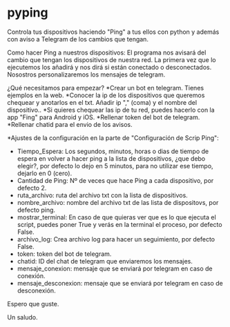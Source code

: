 # pyping

Controla tus dispositivos haciendo "Ping" a tus ellos con python y además con aviso a Telegram de los cambios que tengan.


Como hacer Ping a nuestros dispositivos:
El programa nos avisará del cambio que tengan los dispositivos de nuestra red. 
La primera vez que lo ejecutemos los añadirá y nos dirá si están conectado o 
desconectados. Nosostros personalizaremos los mensajes de telegram.

¿Qué necesitamos para empezar?
*Crear un bot en telegram. Tienes ejemplos en la web.
*Conocer la ip de los dispositivos que queremos chequear y anotarlos en el txt.
    Añadir ip "," (coma) y el nombre del dispositivo..
    *Si quieres chequear las ip de tu red, puedes hacerlo con la app "Fing" para Android y iOS.
*Rellenar token del bot de telegram.
*Rellenar chatid para el envio de los avisos.

*Ajustes de la configuración en la parte de "Configuración de Scrip Ping":
 - Tiempo_Espera: Los segundos, minutos, horas o dias de tiempo de espera en volver a hacer ping a
                     la lista de dispositivos, ¿que debo elegir?, por defecto lo dejo en 5 minutos, 
                     para no utilizar ese tiempo, dejarlo en 0 (cero).
 - Cantidad de Ping: Nº de veces que hace Ping a cada dispositivo, por defecto 2.
 - ruta_archivo: ruta del archivo txt con la lista de dispositivos.
 - nombre_archivo: nombre del archivo txt de las lista de dispositovs, por defecto ping.
 - mostrar_terminal: En caso de que quieras ver que es lo que ejecuta el script, puedes poner
                     True y verás en la terminal el proceso, por defecto False.
 - archivo_log: Crea archivo log para hacer un seguimiento, por defecto False.
 - token: token del bot de telegram.
 - chatid: ID del chat de telegram que enviaremos los mensajes.
 - mensaje_conexion: mensaje que se enviará por telegram en caso de conexión.
 - mensaje_desconexion: mensaje que se enviará por telegram en caso de desconexión.

Espero que guste.

Un saludo.
